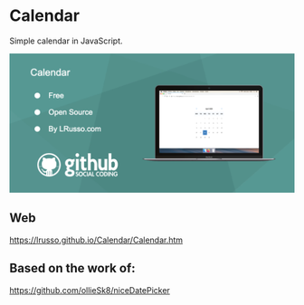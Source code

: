 # Calendar

Simple calendar in JavaScript.

![alt screenshot](https://raw.githubusercontent.com/lrusso/Calendar/master/Calendar.png)

## Web

https://lrusso.github.io/Calendar/Calendar.htm

## Based on the work of:

https://github.com/ollieSk8/niceDatePicker
